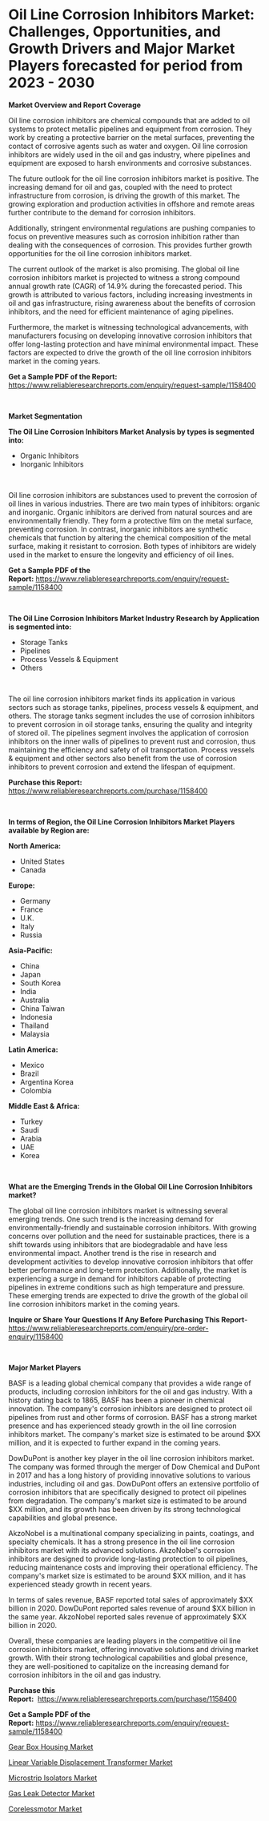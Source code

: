 <p><h1>Oil Line Corrosion Inhibitors Market: Challenges, Opportunities, and Growth Drivers and Major Market Players forecasted for period from 2023 - 2030</h1></p><p><strong>Market Overview and Report Coverage</strong></p>
<p><p>Oil line corrosion inhibitors are chemical compounds that are added to oil systems to protect metallic pipelines and equipment from corrosion. They work by creating a protective barrier on the metal surfaces, preventing the contact of corrosive agents such as water and oxygen. Oil line corrosion inhibitors are widely used in the oil and gas industry, where pipelines and equipment are exposed to harsh environments and corrosive substances.</p><p>The future outlook for the oil line corrosion inhibitors market is positive. The increasing demand for oil and gas, coupled with the need to protect infrastructure from corrosion, is driving the growth of this market. The growing exploration and production activities in offshore and remote areas further contribute to the demand for corrosion inhibitors.</p><p>Additionally, stringent environmental regulations are pushing companies to focus on preventive measures such as corrosion inhibition rather than dealing with the consequences of corrosion. This provides further growth opportunities for the oil line corrosion inhibitors market.</p><p>The current outlook of the market is also promising. The global oil line corrosion inhibitors market is projected to witness a strong compound annual growth rate (CAGR) of 14.9% during the forecasted period. This growth is attributed to various factors, including increasing investments in oil and gas infrastructure, rising awareness about the benefits of corrosion inhibitors, and the need for efficient maintenance of aging pipelines.</p><p>Furthermore, the market is witnessing technological advancements, with manufacturers focusing on developing innovative corrosion inhibitors that offer long-lasting protection and have minimal environmental impact. These factors are expected to drive the growth of the oil line corrosion inhibitors market in the coming years.</p></p>
<p><strong>Get a Sample PDF of the Report:</strong> <a href="https://www.reliableresearchreports.com/enquiry/request-sample/1158400">https://www.reliableresearchreports.com/enquiry/request-sample/1158400</a></p>
<p>&nbsp;</p>
<p><strong>Market Segmentation</strong></p>
<p><strong>The Oil Line Corrosion Inhibitors Market Analysis by types is segmented into:</strong></p>
<p><ul><li>Organic Inhibitors</li><li>Inorganic Inhibitors</li></ul></p>
<p>&nbsp;</p>
<p><p>Oil line corrosion inhibitors are substances used to prevent the corrosion of oil lines in various industries. There are two main types of inhibitors: organic and inorganic. Organic inhibitors are derived from natural sources and are environmentally friendly. They form a protective film on the metal surface, preventing corrosion. In contrast, inorganic inhibitors are synthetic chemicals that function by altering the chemical composition of the metal surface, making it resistant to corrosion. Both types of inhibitors are widely used in the market to ensure the longevity and efficiency of oil lines.</p></p>
<p><strong>Get a Sample PDF of the Report:</strong>&nbsp;<a href="https://www.reliableresearchreports.com/enquiry/request-sample/1158400">https://www.reliableresearchreports.com/enquiry/request-sample/1158400</a></p>
<p>&nbsp;</p>
<p><strong>The Oil Line Corrosion Inhibitors Market Industry Research by Application is segmented into:</strong></p>
<p><ul><li>Storage Tanks</li><li>Pipelines</li><li>Process Vessels & Equipment</li><li>Others</li></ul></p>
<p>&nbsp;</p>
<p><p>The oil line corrosion inhibitors market finds its application in various sectors such as storage tanks, pipelines, process vessels & equipment, and others. The storage tanks segment includes the use of corrosion inhibitors to prevent corrosion in oil storage tanks, ensuring the quality and integrity of stored oil. The pipelines segment involves the application of corrosion inhibitors on the inner walls of pipelines to prevent rust and corrosion, thus maintaining the efficiency and safety of oil transportation. Process vessels & equipment and other sectors also benefit from the use of corrosion inhibitors to prevent corrosion and extend the lifespan of equipment.</p></p>
<p><strong>Purchase this Report:</strong>&nbsp; <a href="https://www.reliableresearchreports.com/purchase/1158400">https://www.reliableresearchreports.com/purchase/1158400</a></p>
<p>&nbsp;</p>
<p><strong>In terms of Region, the Oil Line Corrosion Inhibitors Market Players available by Region are:</strong></p>
<p>
    <p> <strong> North America: </strong>
        <ul>
            <li>United States</li>
            <li>Canada</li>
        </ul>
        </p> 
    <p> <strong> Europe: </strong>
        <ul>
            <li>Germany</li>
            <li>France</li>
            <li>U.K.</li>
            <li>Italy</li>
            <li>Russia</li>
        </ul>
        </p> 
    <p> <strong> Asia-Pacific: </strong>
        <ul>
            <li>China</li>
            <li>Japan</li>
            <li>South Korea</li>
            <li>India</li>
            <li>Australia</li>
            <li>China Taiwan</li>
            <li>Indonesia</li>
            <li>Thailand</li>
            <li>Malaysia</li>
        </ul>
        </p> 
    <p> <strong> Latin America: </strong>
        <ul>
            <li>Mexico</li>
            <li>Brazil</li>
            <li>Argentina Korea</li>
            <li>Colombia</li>
        </ul>
        </p> 
    <p> <strong> Middle East & Africa: </strong>
        <ul>
            <li>Turkey</li>
            <li>Saudi</li>
            <li>Arabia</li>
            <li>UAE</li>
            <li>Korea</li>
        </ul>
    </p>
    </p>
<p>&nbsp;</p>
<p><strong>What are the Emerging Trends in the Global Oil Line Corrosion Inhibitors market?</strong></p>
<p><p>The global oil line corrosion inhibitors market is witnessing several emerging trends. One such trend is the increasing demand for environmentally-friendly and sustainable corrosion inhibitors. With growing concerns over pollution and the need for sustainable practices, there is a shift towards using inhibitors that are biodegradable and have less environmental impact. Another trend is the rise in research and development activities to develop innovative corrosion inhibitors that offer better performance and long-term protection. Additionally, the market is experiencing a surge in demand for inhibitors capable of protecting pipelines in extreme conditions such as high temperature and pressure. These emerging trends are expected to drive the growth of the global oil line corrosion inhibitors market in the coming years.</p></p>
<p><strong>Inquire or Share Your Questions If Any Before Purchasing This Report</strong>- <a href="https://www.reliableresearchreports.com/enquiry/pre-order-enquiry/1158400">https://www.reliableresearchreports.com/enquiry/pre-order-enquiry/1158400</a></p>
<p>&nbsp;</p>
<p><strong>Major Market Players</strong></p>
<p><p>BASF is a leading global chemical company that provides a wide range of products, including corrosion inhibitors for the oil and gas industry. With a history dating back to 1865, BASF has been a pioneer in chemical innovation. The company's corrosion inhibitors are designed to protect oil pipelines from rust and other forms of corrosion. BASF has a strong market presence and has experienced steady growth in the oil line corrosion inhibitors market. The company's market size is estimated to be around $XX million, and it is expected to further expand in the coming years.</p><p>DowDuPont is another key player in the oil line corrosion inhibitors market. The company was formed through the merger of Dow Chemical and DuPont in 2017 and has a long history of providing innovative solutions to various industries, including oil and gas. DowDuPont offers an extensive portfolio of corrosion inhibitors that are specifically designed to protect oil pipelines from degradation. The company's market size is estimated to be around $XX million, and its growth has been driven by its strong technological capabilities and global presence.</p><p>AkzoNobel is a multinational company specializing in paints, coatings, and specialty chemicals. It has a strong presence in the oil line corrosion inhibitors market with its advanced solutions. AkzoNobel's corrosion inhibitors are designed to provide long-lasting protection to oil pipelines, reducing maintenance costs and improving their operational efficiency. The company's market size is estimated to be around $XX million, and it has experienced steady growth in recent years.</p><p>In terms of sales revenue, BASF reported total sales of approximately $XX billion in 2020. DowDuPont reported sales revenue of around $XX billion in the same year. AkzoNobel reported sales revenue of approximately $XX billion in 2020.</p><p>Overall, these companies are leading players in the competitive oil line corrosion inhibitors market, offering innovative solutions and driving market growth. With their strong technological capabilities and global presence, they are well-positioned to capitalize on the increasing demand for corrosion inhibitors in the oil and gas industry.</p></p>
<p><strong>Purchase this Report:</strong>&nbsp;&nbsp;<a href="https://www.reliableresearchreports.com/purchase/1158400">https://www.reliableresearchreports.com/purchase/1158400</a></p>
<p></p>
<p><strong>Get a Sample PDF of the Report:</strong>&nbsp;<a href="https://www.reliableresearchreports.com/enquiry/request-sample/1158400">https://www.reliableresearchreports.com/enquiry/request-sample/1158400</a></p>
<p><p><a href="https://medium.com/@mikeflatley6362/gear-box-housing-market-size-growth-forecast-2023-2030-672c22583c54">Gear Box Housing Market</a></p><p><a href="https://www.linkedin.com/pulse/linear-variable-displacement-transformer-market-research-cvsze/">Linear Variable Displacement Transformer Market</a></p><p><a href="https://www.linkedin.com/pulse/microstrip-isolators-market-size-share-global-analysis-report-fpqfe/">Microstrip Isolators Market</a></p><p><a href="https://medium.com/@briaabshire64/gas-leak-detector-market-size-growth-forecast-2023-2030-0265440fbb22">Gas Leak Detector Market</a></p><p><a href="https://www.linkedin.com/pulse/corelessmotor-market-research-report-unlocks-analysis-w6vwe/">Corelessmotor Market</a></p></p>